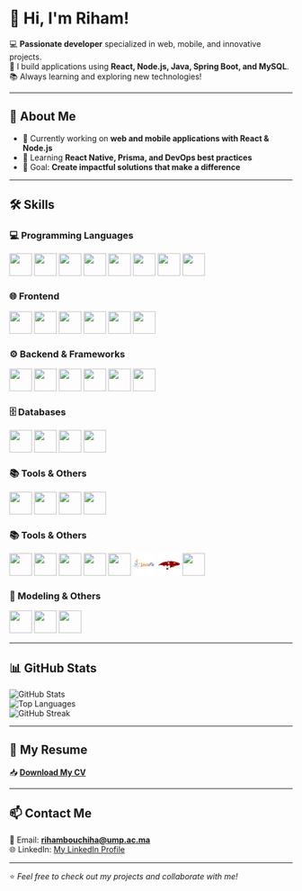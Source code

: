 # 👋 Hi, I'm Riham!

💻 **Passionate developer** specialized in web, mobile, and innovative projects.  
🚀 I build applications using **React, Node.js, Java, Spring Boot, and MySQL**.  
📚 Always learning and exploring new technologies!  

---

## 🚀 About Me
- 🔭 Currently working on **web and mobile applications with React & Node.js**  
- 🌱 Learning **React Native, Prisma, and DevOps best practices**  
- 🎯 Goal: **Create impactful solutions that make a difference**  

---

## 🛠️ Skills

### 💻 Programming Languages
<p>
  <img src="https://cdn.jsdelivr.net/gh/devicons/devicon/icons/c/c-original.svg" width="40" height="40"/>
  <img src="https://cdn.jsdelivr.net/gh/devicons/devicon/icons/cplusplus/cplusplus-original.svg" width="40" height="40"/>
  <img src="https://cdn.jsdelivr.net/gh/devicons/devicon/icons/csharp/csharp-original.svg" width="40" height="40"/>
  <img src="https://cdn.jsdelivr.net/gh/devicons/devicon/icons/java/java-original.svg" width="40" height="40"/>
  <img src="https://cdn.jsdelivr.net/gh/devicons/devicon/icons/python/python-original.svg" width="40" height="40"/>
  <img src="https://cdn.jsdelivr.net/gh/devicons/devicon/icons/javascript/javascript-original.svg" width="40" height="40"/>
  <img src="https://cdn.jsdelivr.net/gh/devicons/devicon/icons/typescript/typescript-original.svg" width="40" height="40"/>
  <img src="https://cdn.jsdelivr.net/gh/devicons/devicon/icons/php/php-original.svg" width="40" height="40"/>
</p>

### 🌐 Frontend
<p>
  <img src="https://cdn.jsdelivr.net/gh/devicons/devicon/icons/html5/html5-original.svg" width="40" height="40"/>
  <img src="https://cdn.jsdelivr.net/gh/devicons/devicon/icons/css3/css3-original.svg" width="40" height="40"/>
  <img src="https://cdn.jsdelivr.net/gh/devicons/devicon/icons/react/react-original.svg" width="40" height="40"/>
  <img src="https://cdn.jsdelivr.net/gh/devicons/devicon/icons/react/react-original.svg" width="40" height="40"/>
  <img src="https://cdn.jsdelivr.net/gh/devicons/devicon/icons/bootstrap/bootstrap-original.svg" width="40" height="40"/>
  <img src="https://cdn.jsdelivr.net/gh/devicons/devicon/icons/tailwindcss/tailwindcss-original.svg" width="40" height="40"/>
</p>

### ⚙️ Backend & Frameworks
<p>
  <img src="https://cdn.jsdelivr.net/gh/devicons/devicon/icons/nodejs/nodejs-original.svg" width="40" height="40"/>
  <img src="https://cdn.jsdelivr.net/gh/devicons/devicon/icons/express/express-original.svg" width="40" height="40"/>
  <img src="https://cdn.jsdelivr.net/gh/devicons/devicon/icons/dot-net/dot-net-original.svg" width="40" height="40"/>
  <img src="https://cdn.jsdelivr.net/gh/devicons/devicon/icons/java/java-original.svg" width="40" height="40"/>
  <img src="https://cdn.jsdelivr.net/gh/devicons/devicon/icons/spring/spring-original.svg" width="40" height="40"/>
  <img src="https://cdn.jsdelivr.net/gh/devicons/devicon/icons/prisma/prisma-original.svg" width="40" height="40"/>
</p>

### 🗄️ Databases
<p>
  <img src="https://cdn.jsdelivr.net/gh/devicons/devicon/icons/mysql/mysql-original.svg" width="40" height="40"/>
  <img src="https://cdn.jsdelivr.net/gh/devicons/devicon/icons/mariadb/mariadb-original.svg" width="40" height="40"/>
  <img src="https://cdn.jsdelivr.net/gh/devicons/devicon/icons/sqlite/sqlite-original.svg" width="40" height="40"/>
  <img src="https://cdn.jsdelivr.net/gh/devicons/devicon/icons/mongodb/mongodb-original.svg" width="40" height="40"/>
</p>

### 📚 Tools & Others
<p>
  <img src="https://cdn.jsdelivr.net/gh/devicons/devicon/icons/git/git-original.svg" width="40" height="40"/>
  <img src="https://cdn.jsdelivr.net/gh/devicons/devicon/icons/github/github-original.svg" width="40" height="40"/>
  <img src="https://cdn.jsdelivr.net/gh/devicons/devicon/icons/figma/figma-original.svg" width="40" height="40"/>
  <img src="https://cdn.jsdelivr.net/gh/devicons/devicon/icons/nodemon/nodemon-original.svg" width="40" height="40"/>
</p>

### 📚 Tools & Others
<p>
  <img src="https://cdn.jsdelivr.net/gh/devicons/devicon/icons/git/git-original.svg" width="40" height="40"/>
  <img src="https://cdn.jsdelivr.net/gh/devicons/devicon/icons/github/github-original.svg" width="40" height="40"/>
  <img src="https://cdn.jsdelivr.net/gh/devicons/devicon/icons/figma/figma-original.svg" width="40" height="40"/>
  <img src="https://cdn.jsdelivr.net/gh/devicons/devicon/icons/nodemon/nodemon-original.svg" width="40" height="40"/>
  <img src="https://cdn.jsdelivr.net/gh/devicons/devicon/icons/react/react-original.svg" width="40" height="40"/> <!-- For React Router -->
  <img src="https://raw.githubusercontent.com/github/explore/main/topics/javafx/javafx.png" width="40" height="40"/> <!-- JavaFX -->
  <img src="https://raw.githubusercontent.com/github/explore/main/topics/mongoose/mongoose.png" width="40" height="40"/> <!-- Mongoose -->
  <img src="https://cdn.jsdelivr.net/gh/devicons/devicon/icons/python/python-original.svg" width="40" height="40"/> <!-- For Machine Learning -->
</p>

### 📐 Modeling & Others
<p>
  <img src="https://upload.wikimedia.org/wikipedia/commons/5/5a/UML_logo.svg" width="40" height="40"/> <!-- UML -->
  <img src="https://upload.wikimedia.org/wikipedia/commons/3/36/Merise_logo.png" width="40" height="40"/> <!-- Merise -->
  <img src="https://upload.wikimedia.org/wikipedia/commons/8/8c/4d-logo.png" width="40" height="40"/> <!-- Used as placeholder for WinDev -->
</p>

---

## 📊 GitHub Stats

![GitHub Stats](https://github-readme-stats.vercel.app/api?username=RihamBouchiha&show_icons=true&theme=tokyonight)  
![Top Languages](https://github-readme-stats.vercel.app/api/top-langs/?username=RihamBouchiha&layout=compact&theme=tokyonight)  
![GitHub Streak](https://github-readme-streak-stats.herokuapp.com?user=RihamBouchiha&theme=tokyonight)

---

## 📄 My Resume
📥 [**Download My CV**](https://your-cv-link.com)  

---

## 📫 Contact Me
📧 Email: **rihambouchiha@ump.ac.ma**  
🌐 LinkedIn: [My LinkedIn Profile](https://www.linkedin.com/in/riham-bouchiha-138419274/)  

---

⭐️ *Feel free to check out my projects and collaborate with me!*

